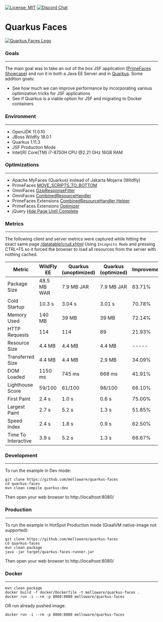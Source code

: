[![License: MIT](https://img.shields.io/badge/License-MIT-yellow.svg)](https://opensource.org/licenses/MIT)
[![Discord Chat](https://img.shields.io/discord/591914197219016707.svg?color=7289da&label=chat&logo=discord&style=flat-square)](https://discord.gg/gzKFYnpmCY)

Quarkus Faces
==========================

[![Quarkus Faces Logo](https://github.com/melloware/quarkus-faces/blob/main/src/site/QuarkusFaces.svg)](https://github.com/melloware/quarkus-faces)

### Goals
***
The main goal was to take an out of the box JSF application ([PrimeFaces Showcase](https://github.com/primefaces/primefaces-showcase)) 
and run it in both a Java EE Server and in [Quarkus](https://quarkus.io/). 
Some addition goals:
- See how much we can improve performance by incorporating various optimization tricks for JSF applications
- See if Quarkus is a viable option for JSF and migrating to Docker containers

### Environment
***
- OpenJDK 11.0.10
- JBoss Wildfly 18.0.1
- Quarkus 1.11.3
- JSF Production Mode
- Intel(R) Core(TM) i7-8750H CPU @2.21 GHz 16GB RAM

### Optimizations
***
- Apache MyFaces (Quarkus) instead of Jakarta Mojarra (Wildfly)
- PrimeFaces [MOVE_SCRIPTS_TO_BOTTOM](https://primefaces.github.io/primefaces/10_0_0/#/gettingstarted/configuration?id=configuration)
- OmniFaces [GzipResponseFilter](https://showcase.omnifaces.org/filters/GzipResponseFilter)
- OmniFaces [CombinedResourceHandler](https://showcase.omnifaces.org/resourcehandlers/CombinedResourceHandler)
- PrimeFaces Extensions [CombinedResourceHandler Helper](https://github.com/primefaces-extensions/primefaces-extensions/issues/293) 
- PrimeFaces Extensions [Optimizer](https://github.com/primefaces-extensions/resources-optimizer-maven-plugin)
- jQuery [Hide Page Until Complete](https://stackoverflow.com/questions/9550760/hide-page-until-everything-is-loaded-advanced/28129691#28129691)

### Metrics
***
The following client and server metrics were captured while hitting the exact same page [/datatable/crud.xhtml](https://www.primefaces.org/showcase/ui/data/datatable/crud.xhtml)
Using `Incognito Mode` and pressing CTRL+F5 so it forced the browser to load all resources from the server with nothing cached.

Metric                |  WildFly EE | Quarkus (unoptimized) | Quarkus (optimized) | Improvement |
----------------------| ----------  | ----------------------| --------------------|-------------|
Package Size          | 48.5 MB WAR | 7.9 MB JAR            | 7.9 MB JAR          | 83.71%      |
Cold Startup          | 10.3 s      | 3.04 s                | 3.01 s              | 70.78%      |
Memory Used           | 140 MB      | 39 MB                 | 39 MB               | 72.14%      |
HTTP Requests         | 114         | 114                   | 89                  | 21.93%      |
Resource Size         | 4.4 MB      | 4.4 MB                | 4.4 MB              | -----       |
Transferred Size      | 4.4 MB      | 4.4 MB                | 2.9 MB              | 34.09%      |
DOM Loaded            | 1150 ms     | 745 ms                | 668 ms              | 41.91%      |
Lighthouse Score      | 59/100      | 61/100                | 98/100              | 66.10%      |
First Paint           | 2.4 s       | 1.0 s                 | 0.6 s               | 75.00%      |
Largest Paint         | 2.7 s       | 5.2 s                 | 1.3 s               | 51.85%      |
Speed Index           | 2.4 s       | 1.8 s                 | 0.9 s               | 62.50%      |
Time To Interactive   | 3.9 s       | 5.2 s                 | 1.3 s               | 66.67%      |


### Development

***
To run the example in Dev mode:

```
git clone https://github.com/melloware/quarkus-faces
cd quarkus-faces
mvn clean compile quarkus:dev
```

Then open your web browser to http://localhost:8080/

### Production

***
To run the example in HotSpot Production mode (GraalVM native-image not supported):

```
git clone https://github.com/melloware/quarkus-faces
cd quarkus-faces
mvn clean package
java -jar target/quarkus-faces-runner.jar
```

Then open your web browser to http://localhost:8080/

### Docker

***
```
mvn clean package 
docker build -f docker/Dockerfile -t melloware/quarkus-faces . 
docker run -i --rm -p 8080:8080 melloware/quarkus-faces
```

OR run already pushed image:
```
docker run -i --rm -p 8080:8080 melloware/quarkus-faces
```
